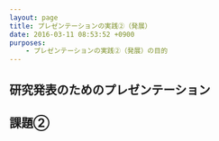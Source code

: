 ```yaml
---
layout: page
title: プレゼンテーションの実践②（発展）
date: 2016-03-11 08:53:52 +0900
purposes:
    - プレゼンテーションの実践②（発展）の目的
---
```


研究発表のためのプレゼンテーション
----------------------------


課題②
----

